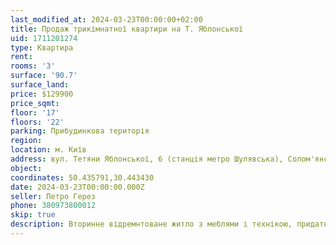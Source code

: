 ```yaml
---
last_modified_at: 2024-03-23T00:00:00+02:00
title: Продаж трикімнатної квартири на Т. Яблонської
uid: 1711201274
type: Квартира
rent:
rooms: '3'
surface: '90.7'
surface_land:
price: $129900
price_sqmt:
floor: '17'
floors: '22'
parking: Прибудинкова територія
region:
location: м. Київ
address: вул. Тетяни Яблонської, 6 (станція метро Шулявська), Солом'янський район
object:
coordinates: 50.435791,30.443430
date: 2024-03-23T00:00:00.000Z
seller: Петро Герез
phone: 380973800012
skip: true
description: Вторинне відремнтоване житло з меблями і технікою, придатне і готове для проживання
---
```


